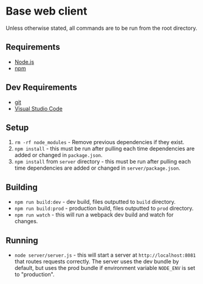 # Base web client

Unless otherwise stated, all commands are to be run from the root directory.

## Requirements

- [Node.js](https://nodejs.org/)
- [npm](https://www.npmjs.com/)

## Dev Requirements

- [git](https://git-scm.com/)
- [Visual Studio Code](https://code.visualstudio.com/)

## Setup

1. `rm -rf node_modules` - Remove previous dependencies if they exist.
2. `npm install` - this must be run after pulling each time dependencies are added or changed in `package.json`.
3. `npm install` from `server` directory - this must be run after pulling each time dependencies are added or changed in `server/package.json`.

## Building

- `npm run build:dev` - dev build, files outputted to `build` directory.
- `npm run build:prod` - production build, files outputted to `prod` directory.
- `npm run watch` - this will run a webpack dev build and watch for changes.

## Running

- `node server/server.js` - this will start a server at `http://localhost:8081` that routes requests correctly. The server uses the dev bundle by default, but uses the prod bundle if environment variable `NODE_ENV` is set to "production".

